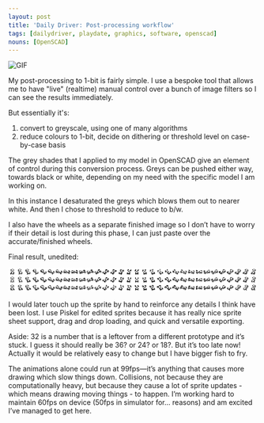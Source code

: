 ```yaml
---
layout: post
title: 'Daily Driver: Post-processing workflow'
tags: [dailydriver, playdate, graphics, software, openscad]
nouns: [OpenSCAD]
---
```


![GIF](/images/posts/daily-driver-post-processing.gif#playdate)

My post-processing to 1-bit is fairly simple. I use a bespoke tool that allows me to have "live" (realtime) manual control over a bunch of image filters so I can see the results immediately.

But essentially it's:
1. convert to greyscale, using one of many algorithms
2. reduce colours to 1-bit, decide on dithering or threshold level on case-by-case basis

The grey shades that I applied to my model in OpenSCAD give an element of control during this conversion process. Greys can be pushed either way, towards black or white, depending on my need with the specific model I am working on.

In this instance I desaturated the greys which blows them out to nearer white. And then I chose to threshold to reduce to b/w.

I also have the wheels as a separate finished image so I don’t have to worry if their detail is lost during this phase, I can just paste over the accurate/finished wheels.

Final result, unedited:

![PNG](/images/posts/daily-driver-post-processing.png)

I would later touch up the sprite by hand to reinforce any details I think have been lost. I use Piskel for edited sprites because it has really nice sprite sheet support, drag and drop loading, and quick and versatile exporting.

Aside: 32 is a number that is a leftover from a different prototype and it’s stuck. I guess it should really be 36? or 24? or 18?. But it’s too late now! Actually it would be relatively easy to change but I have bigger fish to fry.

The animations alone could run at 99fps—it’s anything that causes more drawing which slow things down. Collisions, not because they are computationally heavy, but because they cause a lot of sprite updates - which means drawing moving things - to happen. I’m working hard to maintain 60fps on device (50fps in simulator for… reasons) and am excited I’ve managed to get here.